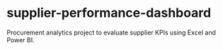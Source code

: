 # supplier-performance-dashboard
Procurement analytics project to evaluate supplier KPIs using Excel and Power BI.
